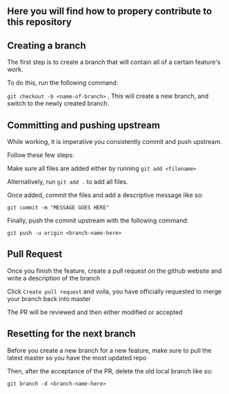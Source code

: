 ## Here you will find how to propery contribute to this repository

## Creating a branch

The first step is to create a branch that will contain all of a certain feature's work.

To do this, run the following command:

`git checkout -b <name-of-branch>`
 .
This will create a new branch, and switch to the newly created branch.

## Committing and pushing upstream

While working, it is imperative you consistently commit and push upstream.

Follow these few steps:

Make sure all files are added either by running `git add <filename>`

Alternatively, run `git add .` to add all files. 

Once added, commit the files and add a descriptive message like so:

`git commit -m "MESSAGE GOES HERE"`

Finally, push the commit upstream with the following command:

`git push -u origin <branch-name-here>`

## Pull Request

Once you finish the feature, create a pull request on the github website and write a description of the branch

Click `Create pull request` and voila, you have officially requested to merge your branch back into master

The PR will be reviewed and then either modified or accepted

## Resetting for the next branch

Before you create a new branch for a new feature, make sure to pull the latest master so you have the most updated repo

Then, after the acceptance of the PR, delete the old local branch like so:

`git branch -d <branch-name-here>`